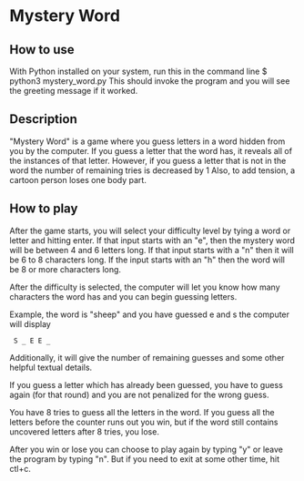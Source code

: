 # Mystery Word

## How to use

With Python installed on your system,
run this in the command line
$ python3 mystery_word.py
This should invoke the program and you will see the
greeting message if it worked.

## Description

"Mystery Word" is a game where you guess letters in a word
hidden from you by the computer.
If you guess a letter that the word has, it reveals
all of the instances of that letter.
However, if you guess a letter that is not in the word
the number of remaining tries is decreased by 1
Also, to add tension, a cartoon person loses one
body part.

## How to play

After the game starts, you will select your difficulty
level by tying a word or letter and hitting enter.
If that input starts with an "e", then the mystery word
will be between 4 and 6 letters long.
If that input starts with a "n" then it will be 6 to 8
characters long.
If the input starts with an "h" then the word will be 8
or more characters long.

After the difficulty is selected, the computer will let
you know how many characters the word has and you can
begin guessing letters.

Example, the word is "sheep"
and you have guessed e and s
the computer will display

     S _ E E _

Additionally, it will give the number of remaining guesses
and some other helpful textual details.

If you guess a letter which has already been guessed,
you have to guess again (for that round) and you are
not penalized for the wrong guess.

You have 8 tries to guess all the letters in the word.
If you guess all the letters before the counter runs out
you win, but if the word still contains uncovered letters
after 8 tries, you lose.

After you win or lose you can choose to play again by
typing "y" or leave the program by typing "n". But if you
need to exit at some other time, hit ctl+c.
